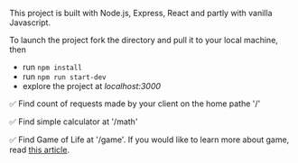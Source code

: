 
This project is built with Node.js, Express, React and partly with vanilla Javascript. 

To launch the project fork the directory and pull it to your local machine, then
- run `npm install`
- run `npm run start-dev`
- explore the project at *localhost:3000*


✅ Find count of requests made by your client on the home pathe '/'

✅ Find simple calculator at '/math'

✅ Find Game of Life at '/game'. 
If you would like to learn more about game, read [this article](https://en.wikipedia.org/wiki/Conway's_Game_of_Life).